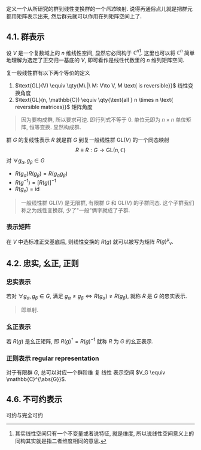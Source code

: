 定义一个从所研究的群到线性变换群的一个*同态*映射. 说得再通俗点儿就是把群元都用矩阵表示出来, 然后群元就可以作用在列矩阵空间上了.

## 4.1. 群表示

设 $V$ 是一个复数域上的 $n$ 维线性空间, 显然它必同构于 $\mathbb{C}^n$[^1]. 这里也可以将 $\mathbb{C}^n$ 简单地理解为选定了正交归一基底的 $V$, 即可看作是线性代数里的 $n$ 维列矩阵空间.

复一般线性群有以下两个等价的定义
1. $\text{GL}(V) \equiv \qty{M\ |\ M: V\to V, M \text{ is reversible}}$ 线性变换角度
2. $\text{GL}(n, \mathbb{C}) \equiv \qty{\text{all } n \times n \text{ reversible matrices}}$ 矩阵角度

> 因为要构成群, 所以要求可逆. 即行列式不等于 0.
> 单位元即为 $n \times n$ 单位矩阵, 恒等变换.
> 显然构成群.

群 $G$ 的复线性表示 $R$ 就是群 $G$ 到复一般线性群 $\text{GL}(V)$ 的一个同态映射
$$
R \equiv R: G \to \text{GL}(n, \mathbb{C})
$$
对 $\forall g_{\alpha}, g_{\beta} \in G$
- $R(g_{\alpha})R(g_{\beta}) = R(g_{\alpha}g_{\beta})$
- $R(g^{-1}) = [R(g)]^{-1}$
- $R(g_e) = \text{id}$

> 一般线性群 $\text{GL}(V)$ 是无限群, 有限群 $G$ 和 $\text{GL}(V)$ 的子群同态.
> 这个子群我们称之为线性变换群, 少了"一般"俩字就成了子群.

### 表示矩阵

在 $V$ 中选标准正交基底后, 则线性变换的 $R(g)$ 就可以被写为矩阵 ${R(g)^{\mu}}_{\nu}$.


## 4.2. 忠实, 幺正, 正则

### 忠实表示

若对 $\forall g_{\alpha}, g_{\beta} \in G$, 满足 $g_{\alpha} \neq g_{\beta} \Leftrightarrow R(g_{\alpha}) \neq R(g_{\beta})$, 就称 $R$ 是 $G$ 的忠实表示.
> 即单射.



### 幺正表示
若 $R(g)$ 是幺正矩阵, 即 $R(g)^\dagger = R(g)^{-1}$ 就称 $R$ 为 $G$ 的幺正表示.

### 正则表示 regular representation

对于有限群 $G$, 总可以对应一个群阶维 复 线性 表示空间 $V_G \equiv \mathbb{C}^{\abs{G}}$.


## 4.6. 不可约表示

可约与完全可约



[^1]: 其实线性空间只有一个不变量或者说特征, 就是维度, 所以说线性空间意义上的同构其实就是指二者维度相同的意思.